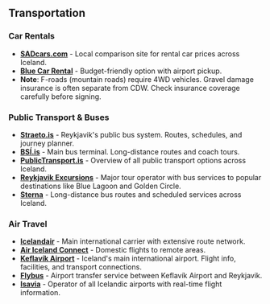 ## Transportation

### Car Rentals
- **<a href="https://www.sadcars.com" target="_blank">SADcars.com</a>** - Local comparison site for rental car prices across Iceland.
- **<a href="https://www.bluecarrental.is" target="_blank">Blue Car Rental</a>** - Budget-friendly option with airport pickup.
- **Note**: F-roads (mountain roads) require 4WD vehicles. Gravel damage insurance is often separate from CDW. Check insurance coverage carefully before signing.

### Public Transport & Buses
- **<a href="https://straeto.is" target="_blank">Straeto.is</a>** - Reykjavik's public bus system. Routes, schedules, and journey planner.
- **<a href="https://bsi.is" target="_blank">BSÍ.is</a>** - Main bus terminal. Long-distance routes and coach tours.
- **<a href="https://publictransport.is" target="_blank">PublicTransport.is</a>** - Overview of all public transport options across Iceland.
- **<a href="https://re.is" target="_blank">Reykjavik Excursions</a>** - Major tour operator with bus services to popular destinations like Blue Lagoon and Golden Circle.
- **<a href="https://sterna.is" target="_blank">Sterna</a>** - Long-distance bus routes and scheduled services across Iceland.

### Air Travel
- **<a href="https://icelandair.com" target="_blank">Icelandair</a>** - Main international carrier with extensive route network.
- **<a href="https://airicelandconnect.com" target="_blank">Air Iceland Connect</a>** - Domestic flights to remote areas.
- **<a href="https://keflavikairport.com" target="_blank">Keflavík Airport</a>** - Iceland's main international airport. Flight info, facilities, and transport connections.
- **<a href="https://www.flybus.is" target="_blank">Flybus</a>** - Airport transfer service between Keflavík Airport and Reykjavik.
- **<a href="https://www.isavia.is/en" target="_blank">Isavia</a>** - Operator of all Icelandic airports with real-time flight information.